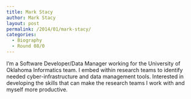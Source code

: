```yaml
---
title: Mark Stacy
author: Mark Stacy
layout: post
permalink: /2014/01/mark-stacy/
categories:
  - Biography
  - Round 08/0
---
```

I&#8217;m a Software Developer/Data Manager working for the University of Oklahoma Informatics team. I embed within research teams to identify needed cyber-infrastructure and data management tools. Interested in developing the skills that can make the research teams I work with and myself more productive.
